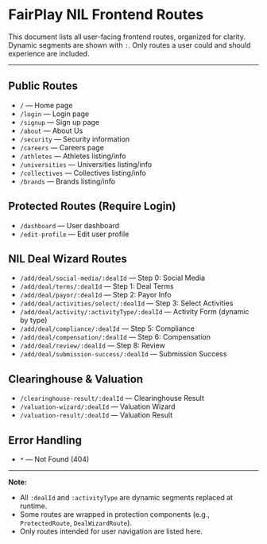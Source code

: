 # FairPlay NIL Frontend Routes

This document lists all user-facing frontend routes, organized for clarity. Dynamic segments are shown with `:`. Only routes a user could and should experience are included.

---

## Public Routes

- `/` — Home page
- `/login` — Login page
- `/signup` — Sign up page
- `/about` — About Us
- `/security` — Security information
- `/careers` — Careers page
- `/athletes` — Athletes listing/info
- `/universities` — Universities listing/info
- `/collectives` — Collectives listing/info
- `/brands` — Brands listing/info

## Protected Routes (Require Login)

- `/dashboard` — User dashboard
- `/edit-profile` — Edit user profile

## NIL Deal Wizard Routes

- `/add/deal/social-media/:dealId` — Step 0: Social Media
- `/add/deal/terms/:dealId` — Step 1: Deal Terms
- `/add/deal/payor/:dealId` — Step 2: Payor Info
- `/add/deal/activities/select/:dealId` — Step 3: Select Activities
- `/add/deal/activity/:activityType/:dealId` — Activity Form (dynamic by type)
- `/add/deal/compliance/:dealId` — Step 5: Compliance
- `/add/deal/compensation/:dealId` — Step 6: Compensation
- `/add/deal/review/:dealId` — Step 8: Review
- `/add/deal/submission-success/:dealId` — Submission Success

## Clearinghouse & Valuation

- `/clearinghouse-result/:dealId` — Clearinghouse Result
- `/valuation-wizard/:dealId` — Valuation Wizard
- `/valuation-result/:dealId` — Valuation Result

## Error Handling

- `*` — Not Found (404)

---

**Note:**
- All `:dealId` and `:activityType` are dynamic segments replaced at runtime.
- Some routes are wrapped in protection components (e.g., `ProtectedRoute`, `DealWizardRoute`).
- Only routes intended for user navigation are listed here. 